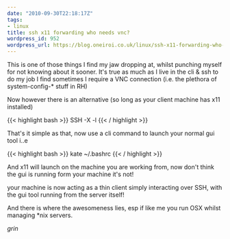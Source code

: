 ```yaml
---
date: "2010-09-30T22:18:17Z"
tags:
- linux
title: ssh x11 forwarding who needs vnc?
wordpress_id: 952
wordpress_url: https://blog.oneiroi.co.uk/linux/ssh-x11-forwarding-who-needs-vnc
---
```

This is one of those things I find my jaw dropping at, whilst punching myself for not knowing about it sooner.
It's true as much as I live in the cli & ssh to do my job I find sometimes I require a VNC connection (i.e. the plethora of system-config-* stuff in RH)

Now however there is an alternative (so long as your client machine has x11 installed)

{{< highlight bash >}}
SSH -X <server ip> -l <user>
{{< / highlight >}}

That's it simple as that, now use a cli command to launch your normal gui tool i..e

{{< highlight bash >}}
kate ~/.bashrc
{{< / highlight >}}

And x11 will launch on the machine you are working from, now don't think the gui is running form your machine it's not!

your machine is now acting as a thin client simply interacting over SSH, with the gui tool running from the server itself!

And there is where the awesomeness lies, esp if like me you run OSX whilst managing *nix servers.

*grin*

